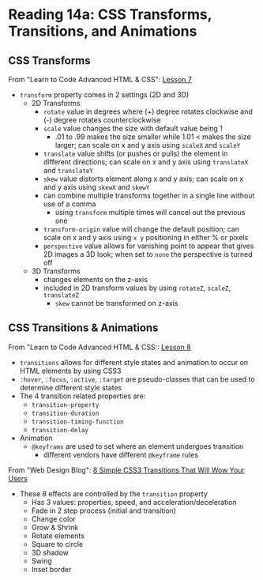 # Reading 14a: CSS Transforms, Transitions, and Animations

## CSS Transforms

From "Learn to Code Advanced HTML & CSS": [Lesson 7](https://learn.shayhowe.com/advanced-html-css/css-transforms/)</br>

* `transform` property comes in 2 settings (2D and 3D)
  * 2D Transforms
    * `rotate` value in degrees where (+) degree rotates clockwise and (-) degree rotates counterclockwise
    * `scale` value changes the size with default value being 1
      * .01 to .99 makes the size smaller while 1.01 < makes the size larger; can scale on x and y axis using `scaleX` and `scaleY`
    * `translate` value shifts (or pushes or pulls) the element in different directions; can scale on x and y axis using `translateX` and `translateY`
    * `skew` value distorts element along x and y axis; can scale on x and y axis using `skewX` and `skewY`
    * can combine multiple transforms together in a single line without use of a comma
      * using `transform` multiple times will cancel out the previous one
    * `transform-origin` value will change the default position; can scale on x and y axis using `x y` positioning in either % or pixels
    * `perspective` value allows for vanishing point to appear that gives 2D images a 3D look; when set to `none` the perspective is turned off
  * 3D Transforms
    * changes elements on the z-axis
    * included in 2D transform values by using `rotateZ`, `scaleZ`, `translateZ`
      * `skew` cannot be transformed on z-axis

## CSS Transitions & Animations

From "Learn to Code Advanced HTML & CSS:: [Lesson 8](https://learn.shayhowe.com/advanced-html-css/transitions-animations/)</br>

* `transitions` allows for different style states and animation to occur on HTML elements by using CSS3
* `:hover`, `:focus`, `:active`, `:target` are pseudo-classes that can be used to determine different style states
* The 4 transition related properties are:
  * `transition-property`
  * `transition-duration`
  * `transition-timing-function`
  * `transition-delay`
* Animation
  * `@keyframs` are used to set where an element undergoes transition
    * different vendors have different `@keyframe` rules

From "Web Design Blog": [8 Simple CSS3 Transitions That Will Wow Your Users](https://www.webdesignerdepot.com/2014/05/8-simple-css3-transitions-that-will-wow-your-users/)</br>

* These 8 effects are controlled by the `transition` property
  * Has 3 values: properties, speed, and acceleration/deceleration
  * Fade in 2 step process (initial and transition)
  * Change color
  * Grow & Shrink
  * Rotate elements
  * Square to circle
  * 3D shadow
  * Swing
  * Inset border
